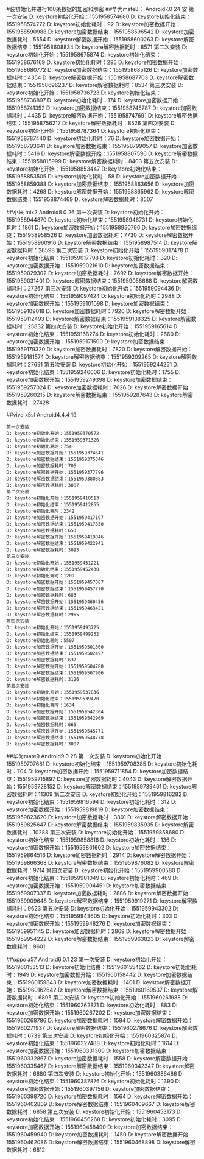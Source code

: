 #装初始化并进行100条数据的加密和解密
##华为mate8：  Android7.0  24     安
    第一次安装
    D: keystore初始化开始：1551958574680
    D: keystore初始化结束：1551958574772
    D: keystore初始化耗时：92
    D: keystore加密数据开始：1551958590988
    D: keystore加密数据结束：1551958596542
    D: keystore加密数据耗时：5554
    D: keystore解密数据开始：1551958600263
    D: keystore解密数据结束：1551958608834
    D: keystore解密数据耗时：8571
    第二次安装
    D: keystore初始化开始：1551958675874
    D: keystore初始化结束：1551958676169
    D: keystore初始化耗时：295
    D: keystore加密数据开始：1551958680772
    D: keystore加密数据结束：1551958685126
    D: keystore加密数据耗时：4354
    D: keystore解密数据开始：1551958687703
    D: keystore解密数据结束：1551958696237
    D: keystore解密数据耗时：8534
    第三次安装
    D: keystore初始化开始：1551958736723
    D: keystore初始化结束：1551958736897
    D: keystore初始化耗时：174
    D: keystore加密数据开始：1551958741352
    D: keystore加密数据结束：1551958745787
    D: keystore加密数据耗时：4435
    D: keystore解密数据开始：1551958747691
    D: keystore解密数据结束：1551958756217
    D: keystore解密数据耗时：8526
    第四次安装
    D: keystore初始化开始：1551958787364
    D: keystore初始化结束：1551958787440
    D: keystore初始化耗时：76
    D: keystore加密数据开始：1551958793641
    D: keystore加密数据结束：1551958799057
    D: keystore加密数据耗时：5416
    D: keystore解密数据开始：1551958807596
    D: keystore解密数据结束：1551958815999
    D: keystore解密数据耗时：8403
    第五次安装
    D: keystore初始化开始：1551958853447
    D: keystore初始化结束：1551958853505
    D: keystore初始化耗时：58
    D: keystore加密数据开始：1551958859388
    D: keystore加密数据结束：1551958863656
    D: keystore加密数据耗时：4268
    D: keystore解密数据开始：1551958865962
    D: keystore解密数据结束：1551958874469
    D: keystore解密数据耗时：8507


##小米 mix2   Android8.0  26
    第一次安装
    D: keystore初始化开始：1551958944870
    D: keystore初始化结束：1551958946731
    D: keystore初始化耗时：1861
    D: keystore加密数据开始：1551958950796
    D: keystore加密数据结束：1551958958526
    D: keystore加密数据耗时：7730
    D: keystore解密数据开始：1551958960916
    D: keystore解密数据结束：1551958987514
    D: keystore解密数据耗时：26598
    第二次安装
    D: keystore初始化开始：1551959017478
    D: keystore初始化结束：1551959017798
    D: keystore初始化耗时：320
    D: keystore加密数据开始：1551959021610
    D: keystore加密数据结束：1551959029302
    D: keystore加密数据耗时：7692
    D: keystore解密数据开始：1551959031401
    D: keystore解密数据结束：1551959058668
    D: keystore解密数据耗时：27267
    第三次安装
    D: keystore初始化开始：1551959094436
    D: keystore初始化结束：1551959097424
    D: keystore初始化耗时：2988
    D: keystore加密数据开始：1551959101098
    D: keystore加密数据结束：1551959109018
    D: keystore加密数据耗时：7920
    D: keystore解密数据开始：1551959112493
    D: keystore解密数据结束：1551959138325
    D: keystore解密数据耗时：25832
    第四次安装
    D: keystore初始化开始：1551959165614
    D: keystore初始化结束：1551959168274
    D: keystore初始化耗时：2660
    D: keystore加密数据开始：1551959171500
    D: keystore加密数据结束：1551959179320
    D: keystore加密数据耗时：7820
    D: keystore解密数据开始：1551959181574
    D: keystore解密数据结束：1551959209265
    D: keystore解密数据耗时：27691
    第五次安装
    D: keystore初始化开始：1551959244251
    D: keystore初始化结束：1551959246006
    D: keystore初始化耗时：1755
    D: keystore加密数据开始：1551959249398
    D: keystore加密数据结束：1551959257024
    D: keystore加密数据耗时：7626
    D: keystore解密数据开始：1551959260215
    D: keystore解密数据结束：1551959287643
    D: keystore解密数据耗时：27428

##vivo x5sl   Android4.4.4   19

    第一次安装
    D: keystore初始化开始：1551959370572
    D: keystore初始化结束：1551959371326
    D: keystore初始化耗时：754
    D: keystore加密数据开始：1551959374641
    D: keystore加密数据结束：1551959375346
    D: keystore加密数据耗时：705
    D: keystore解密数据开始：1551959377796
    D: keystore解密数据结束：1551959380883
    D: keystore解密数据耗时：3087
    第二次安装
    D: keystore初始化开始：1551959410513
    D: keystore初始化结束：1551959412855
    D: keystore初始化耗时：2342
    D: keystore加密数据开始：1551959417197
    D: keystore加密数据结束：1551959417850
    D: keystore加密数据耗时：653
    D: keystore解密数据开始：1551959419846
    D: keystore解密数据结束：1551959422941
    D: keystore解密数据耗时：3095
    第三次安装
    D: keystore初始化开始：1551959451221
    D: keystore初始化结束：1551959452430
    D: keystore初始化耗时：1209
    D: keystore加密数据开始：1551959457087
    D: keystore加密数据结束：1551959457770
    D: keystore加密数据耗时：683
    D: keystore解密数据开始：1551959460456
    D: keystore解密数据结束：1551959463421
    D: keystore解密数据耗时：2965
    第四次安装
    D: keystore初始化开始：1551959493725
    D: keystore初始化结束：1551959499232
    D: keystore初始化耗时：5507
    D: keystore加密数据开始：1551959501860
    D: keystore加密数据结束：1551959502497
    D: keystore加密数据耗时：637
    D: keystore解密数据开始：1551959504780
    D: keystore解密数据结束：1551959507906
    D: keystore解密数据耗时：3126
    第五次安装
    D: keystore初始化开始：1551959537836
    D: keystore初始化结束：1551959539470
    D: keystore初始化耗时：1634
    D: keystore加密数据开始：1551959542304
    D: keystore加密数据结束：1551959542969
    D: keystore加密数据耗时：665
    D: keystore解密数据开始：1551959545771
    D: keystore解密数据结束：1551959548778
    D: keystore解密数据耗时：3007


##华为mate9  Android9.0  28
    第一次安装
    D: keystore初始化开始：1551959707681
    D: keystore初始化结束：1551959708385
    D: keystore初始化耗时：704
    D: keystore加密数据开始：1551959711854
    D: keystore加密数据结束：1551959715897
    D: keystore加密数据耗时：4043
    D: keystore解密数据开始：1551959728152
    D: keystore解密数据结束：1551959739461
    D: keystore解密数据耗时：11309
    第二次安装
    D: keystore初始化开始：1551959816282
    D: keystore初始化结束：1551959816594
    D: keystore初始化耗时：312
    D: keystore加密数据开始：1551959819819
    D: keystore加密数据结束：1551959823620
    D: keystore加密数据耗时：3801
    D: keystore解密数据开始：1551959825647
    D: keystore解密数据结束：1551959835935
    D: keystore解密数据耗时：10288
    第三次安装
    D: keystore初始化开始：1551959858680
    D: keystore初始化结束：1551959858816
    D: keystore初始化耗时：136
    D: keystore加密数据开始：1551959861602
    D: keystore加密数据结束：1551959864516
    D: keystore加密数据耗时：2914
    D: keystore解密数据开始：1551959866368
    D: keystore解密数据结束：1551959876082
    D: keystore解密数据耗时：9714
    第四次安装
    D: keystore初始化开始：1551959900580
    D: keystore初始化结束：1551959901049
    D: keystore初始化耗时：469
    D: keystore加密数据开始：1551959904451
    D: keystore加密数据结束：1551959907337
    D: keystore加密数据耗时：2886
    D: keystore解密数据开始：1551959909648
    D: keystore解密数据结束：1551959919271
    D: keystore解密数据耗时：9623
    第五次安装
    D: keystore初始化开始：1551959943302
    D: keystore初始化结束：1551959943605
    D: keystore初始化耗时：303
    D: keystore加密数据开始：1551959948276
    D: keystore加密数据结束：1551959951145
    D: keystore加密数据耗时：2869
    D: keystore解密数据开始：1551959954222
    D: keystore解密数据结束：1551959963823
    D: keystore解密数据耗时：9601

##oppo a57    Android6.0.1      23
    第一次安装
    D: keystore初始化开始：1551960153513
    D: keystore初始化结束：1551960155462
    D: keystore初始化耗时：1949
    D: keystore加密数据开始：1551960158442
    D: keystore加密数据结束：1551960159843
    D: keystore加密数据耗时：1401
    D: keystore解密数据开始：1551960162642
    D: keystore解密数据结束：1551960169537
    D: keystore解密数据耗时：6895
    第二次安装
    D: keystore初始化开始：1551960261988
    D: keystore初始化结束：1551960262871
    D: keystore初始化耗时：883
    D: keystore加密数据开始：1551960267202
    D: keystore加密数据结束：1551960268786
    D: keystore加密数据耗时：1584
    D: keystore解密数据开始：1551960271937
    D: keystore解密数据结束：1551960278676
    D: keystore解密数据耗时：6739
    第三次安装
    D: keystore初始化开始：1551960325874
    D: keystore初始化结束：1551960327488
    D: keystore初始化耗时：1614
    D: keystore加密数据开始：1551960331309
    D: keystore加密数据结束：1551960332867
    D: keystore加密数据耗时：1558
    D: keystore解密数据开始：1551960335467
    D: keystore解密数据结束：1551960342347
    D: keystore解密数据耗时：6880
    第四次安装
    D: keystore初始化开始：1551960386486
    D: keystore初始化结束：1551960387876
    D: keystore初始化耗时：1390
    D: keystore加密数据开始：1551960397156
    D: keystore加密数据结束：1551960398720
    D: keystore加密数据耗时：1564
    D: keystore解密数据开始：1551960402809
    D: keystore解密数据结束：1551960409667
    D: keystore解密数据耗时：6858
    第五次安装
    D: keystore初始化开始：1551960453173
    D: keystore初始化结束：1551960456268
    D: keystore初始化耗时：3095
    D: keystore加密数据开始：1551960458490
    D: keystore加密数据结束：1551960459940
    D: keystore加密数据耗时：1450
    D: keystore解密数据开始：1551960462086
    D: keystore解密数据结束：1551960468898
    D: keystore解密数据耗时：6812

